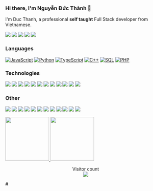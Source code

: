 ### Hi there, I'm Nguyễn Đức Thành 👋

I'm Duc Thanh, a professional **self taught** Full Stack developer from Vietnamese.

[![](https://img.shields.io/badge/-🌈%20Website-FFF)](http://fstack.io.vn/)
[![](https://img.shields.io/badge/-Discord-FFF?&logo=Discord)](https://discord.com/channels/ducthanhdev)
[![](https://img.shields.io/badge/-Telegram-FFF?&logo=Telegram)](https://t.me/@ducthanhdev)
[![](https://img.shields.io/badge/-Hashnode-FFF?&logo=hashnode&logoColor=2962FF)](https://hashnode.com/@ducthanhdev)
[![](https://img.shields.io/badge/-Reddit-FFF?&logo=reddit)](https://www.reddit.com/user/Specialist-Force-543/)

### Languages

[![JavaScript](https://img.shields.io/badge/-JavaScript-000?&logo=JavaScript)](http://fstack.io.vn/)
[![Python](https://img.shields.io/badge/-Python-000?&logo=Python)](http://fstack.io.vn/)
[![TypeScript](https://img.shields.io/badge/-TypeScript-000?&logo=typescript)](http://fstack.io.vn/)
[![C++](https://img.shields.io/badge/C++-000?&logo=cplusplus&logoColor=0057b8)](http://fstack.io.vn/)
[![SQL](https://img.shields.io/badge/-SQL-000?&logo=MySQL)](http://fstack.io.vn/)
[![PHP](https://img.shields.io/badge/-PHP-000?&logo=PHP&logoColor=007396)](http://fstack.io.vn/)

### Technologies

[![](https://img.shields.io/badge/-jQuery-000?&logo=jQuery&logoColor=0769AD)](http://fstack.io.vn/)
[![](https://img.shields.io/badge/-Node.js-000?&logo=node.js)](http://fstack.io.vn/)
[![](https://img.shields.io/badge/-Express-000?&logo=express)](http://fstack.io.vn/)
[![](https://img.shields.io/badge/-Vue-000?&logo=Vue.js)](http://fstack.io.vn/)
[![](https://img.shields.io/badge/-React-000?&logo=React)](http://fstack.io.vn/)
[![](https://img.shields.io/badge/-Angular-000?&logo=Angular&logoColor=DD0031)](http://fstack.io.vn/)
[![](https://img.shields.io/badge/-SQLite-000?&logo=Sqlite)](http://fstack.io.vn/)
[![](https://img.shields.io/badge/-Sequelize-000?&logo=Sequelize)](http://fstack.io.vn/)
[![](https://img.shields.io/badge/-Nuxt.js-000?&logo=Nuxt.js)](http://fstack.io.vn/)
[![](https://img.shields.io/badge/-Next.js-000?&logo=Next.js)](http://fstack.io.vn/)
[![](https://img.shields.io/badge/-Flask-000?&logo=Flask)](http://fstack.io.vn/)
[![](https://img.shields.io/badge/-Django-000?&logo=Django&logoColor=092E20)](http://fstack.io.vn/)

### Other

[![](https://img.shields.io/badge/-HTML-000?&logo=html5)](http://fstack.io.vn/)
[![](https://img.shields.io/badge/-CSS-000?&logo=css3&logoColor=1572B6)](http://fstack.io.vn/)
[![](https://img.shields.io/badge/-Bootstrap-000?&logo=Bootstrap)](http://fstack.io.vn/)
[![](https://img.shields.io/badge/-Tailwind-000?&logo=tailwind-css)](http://fstack.io.vn/)
[![](https://img.shields.io/badge/-Sass-000?&logo=sass&logoColor=CC6699)](http://fstack.io.vn/)
[![](https://img.shields.io/badge/-Git-000?&logo=Git)](http://fstack.io.vn/)
[![](https://img.shields.io/badge/-Docker-000?&logo=Docker)](http://fstack.io.vn/)
[![](https://img.shields.io/badge/-Heroku-000?&logo=heroku&logoColor=430098)](http://fstack.io.vn/)
[![](https://img.shields.io/badge/-Netlify-000?&logo=Netlify)](http://fstack.io.vn/)
[![](https://img.shields.io/badge/-Vercel-000?&logo=Vercel)](http://fstack.io.vn/)
[![](https://img.shields.io/badge/-AWS-000?&logo=Amazon-AWS&logoColor=F90)](http://fstack.io.vn/)
[![](https://img.shields.io/badge/Azure-000?&logo=microsoft-azure&logoColor=008AD7)](http://fstack.io.vn/)


<a href="http://fstack.io.vn/">
  <img height="137px" src="https://github-readme-stats.vercel.app/api?username=ducthanhdev&hide_title=true&hide_border=true&show_icons=true&include_all_commits=true&count_private=true&line_height=21&text_color=000&icon_color=000&bg_color=0,ea6161,ffc64d,fffc4d,52fa5a&theme=graywhite" />
</a>
<a href="http://fstack.io.vn/">
  <img height="137px" src="https://github-readme-stats.vercel.app/api/top-langs/?username=ducthanhdev&hide=html&hide_title=true&hide_border=true&layout=compact&langs_count=6&text_color=000&icon_color=fff&bg_color=0,52fa5a,4dfcff,c64dff&theme=graywhite" />
</a>

<p align="center"> 
  Visitor count<br>
  <a href="http://fstack.io.vn/">
    <img src="https://profile-counter.glitch.me/ducthanhdev/count.svg" />
  </a>
</p>
#